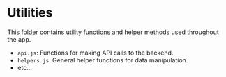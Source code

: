 # Utilities

This folder contains utility functions and helper methods used throughout the app.

- `api.js`: Functions for making API calls to the backend.
- `helpers.js`: General helper functions for data manipulation.
- etc...